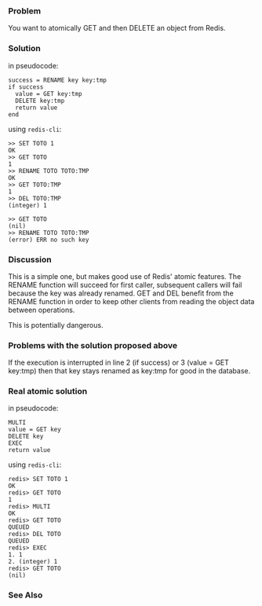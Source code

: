 ### Problem

You want to atomically GET and then DELETE an object from Redis.

### Solution

in pseudocode:

	success = RENAME key key:tmp
	if success
	  value = GET key:tmp
	  DELETE key:tmp
	  return value
	end

using `redis-cli`:

	>> SET TOTO 1
	OK
	>> GET TOTO
	1
	>> RENAME TOTO TOTO:TMP
	OK
	>> GET TOTO:TMP
	1
	>> DEL TOTO:TMP
	(integer) 1
	
	>> GET TOTO
	(nil)
	>> RENAME TOTO TOTO:TMP
	(error) ERR no such key

### Discussion

This is a simple one, but makes good use of Redis' atomic features. The
RENAME function will succeed for first caller, subsequent callers will fail
because the key was already renamed. GET and DEL benefit from the RENAME
function in order to keep other clients from reading the object data between
operations.

This is potentially dangerous.

### Problems with the solution proposed above

If the execution is interrupted in line 2 (if success) or 3 (value = GET key:tmp) then that key stays renamed as key:tmp for good in the database.

### Real atomic solution

in pseudocode:

	MULTI
	value = GET key
	DELETE key
	EXEC	
	return value

using `redis-cli`:

	redis> SET TOTO 1
	OK
	redis> GET TOTO
	1
	redis> MULTI
	OK
	redis> GET TOTO
	QUEUED
	redis> DEL TOTO
	QUEUED
	redis> EXEC
	1. 1
	2. (integer) 1
	redis> GET TOTO
	(nil)
	
### See Also

